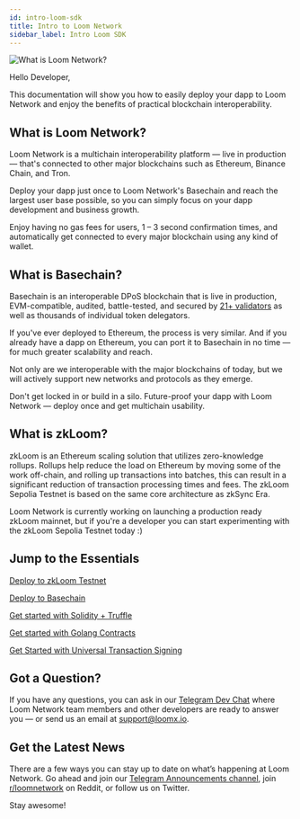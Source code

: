 ```yaml
---
id: intro-loom-sdk
title: Intro to Loom Network
sidebar_label: Intro Loom SDK
---
```


![What is Loom Network?](/developers/img/what-is-loom.png)

Hello Developer, 

This documentation will show you how to easily deploy your dapp to Loom Network and enjoy the benefits of practical blockchain interoperability.

## What is Loom Network?

Loom Network is a multichain interoperability platform — live in production — that's connected to other major blockchains such as Ethereum, Binance Chain, and Tron.

Deploy your dapp just once to Loom Network's Basechain and reach the largest user base possible, so you can simply focus on your dapp development and business growth.

Enjoy having no gas fees for users, 1 – 3 second confirmation times, and automatically get connected to every major blockchain using any kind of wallet.

## What is Basechain?

Basechain is an interoperable DPoS blockchain that is live in production, EVM-compatible, audited, battle-tested, and secured by [21+ validators](https://wallet.loomx.io/validators) as well as thousands of individual token delegators.

If you've ever deployed to Ethereum, the process is very similar. And if you already have a dapp on Ethereum, you can port it to Basechain in no time — for much greater scalability and reach.

Not only are we interoperable with the major blockchains of today, but we will actively support new networks and protocols as they emerge.

Don't get locked in or build in a silo. Future-proof your dapp with Loom Network — deploy once and get multichain usability.

## What is zkLoom?

zkLoom is an Ethereum scaling solution that utilizes zero-knowledge rollups. Rollups help reduce the load on Ethereum by moving some of the work off-chain, and rolling up transactions into batches,
this can result in a significant reduction of transaction processing times and fees. The zkLoom Sepolia Testnet is based on the same core architecture as zkSync Era.

Loom Network is currently working on launching a production ready zkLoom mainnet, but if you're a developer you can start experimenting with the zkLoom Sepolia Testnet today :)

## Jump to the Essentials

[Deploy to zkLoom Testnet](deploy-zkloom-testnet.html)

[Deploy to Basechain](deploy-loom-mainnet.html)

[Get started with Solidity + Truffle](deploy-loom-testnet.html)

[Get started with Golang Contracts](prereqs-all.html)

[Get Started with Universal Transaction Signing](how-to-get-started.html#to-get-started-with-universal-transaction-signing)

## Got a Question?

If you have any questions, you can ask in our [Telegram Dev Chat](https://t.me/LoomNetworkDev) where Loom Network team members and other developers are ready to answer you — or send us an email at [support@loomx.io](mailto:support@loomx.io).

## Get the Latest News

There are a few ways you can stay up to date on what’s happening at Loom Network. Go ahead and join our [Telegram Announcements channel](https://t.me/loomannouncements), join [r/loomnetwork](https://www.reddit.com/r/loomnetwork) on Reddit, or follow us on Twitter.

Stay awesome!
